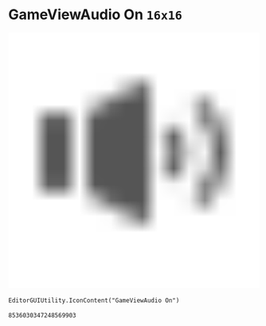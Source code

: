 # GameViewAudio On `16x16`
<img src="/img/GameViewAudio%20On.png" width=512 height=512>

``` CSharp
EditorGUIUtility.IconContent("GameViewAudio On")
```
```
8536030347248569903
```
